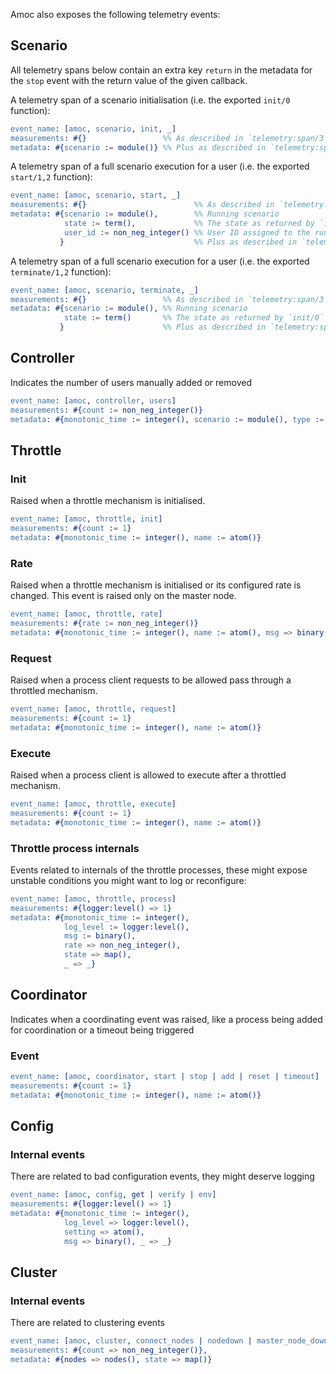 Amoc also exposes the following telemetry events:

## Scenario

All telemetry spans below contain an extra key `return` in the metadata for the `stop` event with the return value of the given callback.

A telemetry span of a scenario initialisation (i.e. the exported `init/0` function):
```erlang
event_name: [amoc, scenario, init, _]
measurements: #{}                 %% As described in `telemetry:span/3`
metadata: #{scenario := module()} %% Plus as described in `telemetry:span/3`
```

A telemetry span of a full scenario execution for a user (i.e. the exported `start/1,2` function):
```erlang
event_name: [amoc, scenario, start, _]
measurements: #{}                        %% As described in `telemetry:span/3`
metadata: #{scenario := module(),        %% Running scenario
            state := term(),             %% The state as returned by `init/0`
            user_id := non_neg_integer() %% User ID assigned to the running process
           }                             %% Plus as described in `telemetry:span/3`
```

A telemetry span of a full scenario execution for a user (i.e. the exported `terminate/1,2` function):
```erlang
event_name: [amoc, scenario, terminate, _]
measurements: #{}                 %% As described in `telemetry:span/3`
metadata: #{scenario := module(), %% Running scenario
            state := term()       %% The state as returned by `init/0`
           }                      %% Plus as described in `telemetry:span/3`
```

## Controller

Indicates the number of users manually added or removed
```erlang
event_name: [amoc, controller, users]
measurements: #{count := non_neg_integer()}
metadata: #{monotonic_time := integer(), scenario := module(), type := add | remove}
```

## Throttle

### Init

Raised when a throttle mechanism is initialised.
```erlang
event_name: [amoc, throttle, init]
measurements: #{count := 1}
metadata: #{monotonic_time := integer(), name := atom()}
```

### Rate

Raised when a throttle mechanism is initialised or its configured rate is changed.
This event is raised only on the master node.
```erlang
event_name: [amoc, throttle, rate]
measurements: #{rate := non_neg_integer()}
metadata: #{monotonic_time := integer(), name := atom(), msg => binary()}
```

### Request

Raised when a process client requests to be allowed pass through a throttled mechanism.
```erlang
event_name: [amoc, throttle, request]
measurements: #{count := 1}
metadata: #{monotonic_time := integer(), name := atom()}
```

### Execute

Raised when a process client is allowed to execute after a throttled mechanism.
```erlang
event_name: [amoc, throttle, execute]
measurements: #{count := 1}
metadata: #{monotonic_time := integer(), name := atom()}
```

### Throttle process internals

Events related to internals of the throttle processes, these might expose unstable conditions you
might want to log or reconfigure:
```erlang
event_name: [amoc, throttle, process]
measurements: #{logger:level() => 1}
metadata: #{monotonic_time := integer(),
            log_level := logger:level(),
            msg := binary(),
            rate => non_neg_integer(),
            state => map(),
            _ => _}
```

## Coordinator

Indicates when a coordinating event was raised, like a process being added for coordination or a timeout being triggered

### Event
```erlang
event_name: [amoc, coordinator, start | stop | add | reset | timeout]
measurements: #{count := 1}
metadata: #{monotonic_time := integer(), name := atom()}
```

## Config

### Internal events
There are related to bad configuration events, they might deserve logging
```erlang
event_name: [amoc, config, get | verify | env]
measurements: #{logger:level() => 1}
metadata: #{monotonic_time := integer(),
            log_level => logger:level(),
            setting => atom(),
            msg => binary(), _ => _}
```

## Cluster

### Internal events
There are related to clustering events
```erlang
event_name: [amoc, cluster, connect_nodes | nodedown | master_node_down]
measurements: #{count => non_neg_integer()},
metadata: #{nodes => nodes(), state => map()}
```

